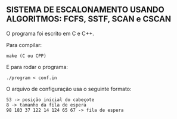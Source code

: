## SISTEMA DE ESCALONAMENTO USANDO ALGORITMOS: FCFS, SSTF, SCAN e CSCAN

O programa foi escrito em C e C++.

Para compilar:

```
make (C ou CPP)
```

E para rodar o programa:

```
./program < conf.in
```

O arquivo de configuração usa o seguinte formato:

```
53 -> posição inicial do cabeçote
8 -> tamanho da fila de espera
98 183 37 122 14 124 65 67 -> fila de espera
```